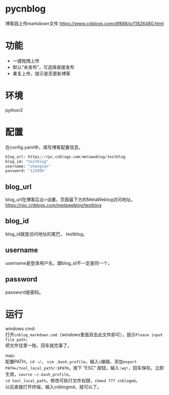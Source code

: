 # pycnblog
博客园上传markdown文件 https://www.cnblogs.com/df888/p/11826480.html

# 功能

- 一键拖拽上传
- 默认“未发布”，可选择直接发布
- 重复上传，提示是否更新博客

# 环境

python3

# 配置

在config.yaml中，填写博客配置信息。

```python
blog_url: https://rpc.cnblogs.com/metaweblog/testblog
blog_id: "testblog"
username: "zhangsan"
password: "123456"
```

## blog_url

blog_url在博客后台>设置，页面最下方的MetaWeblog访问地址。
https://rpc.cnblogs.com/metaweblog/testblog

## blog_id

blog_id就是访问地址的尾巴，
testblog。

## username

username是登录用户名，跟blog_id不一定是同一个。

## password

password是密码。

# 运行

windows cmd:<br/>
打开`cnblog_markdown.cmd`（windows里面双击此文件即可），提示`Please input file path:`<br/>
把文件往里一拖，回车就完事了。

mac:<br/>
配置PATH，`cd ~/`， `vim .bash_profile`，输入`i`编辑，添加`export PATH=/tool_local_path/:$PATH`，按下 “ESC” 按钮，输入`:wq!`，回车保存。立即生效，`source ~/.bash_profile`。<br/>
`cd tool_local_path`，修改可执行文件权限，`chmod 777 cnblogmd`。<br/>
以后直接打开终端，输入cnblogmd，就可以了。